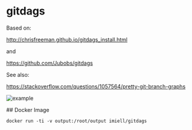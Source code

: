 # gitdags

Based on:

http://chrisfreeman.github.io/gitdags_install.html

and

https://github.com/Jubobs/gitdags 

See also:

https://stackoverflow.com/questions/1057564/pretty-git-branch-graphs

![example](https://i.stack.imgur.com/Tg7Kn.png)

## Docker Image

`docker run -ti -v output:/root/output imiell/gitdags`
